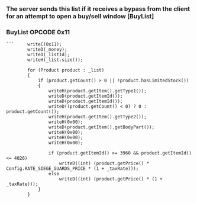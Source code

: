 ### The server sends this list if it receives a bypass from the client for an attempt to open a buy/sell window [BuyList]

### BuyList OPCODE 0x11

```
```		writeC(0x11);
		writeD(_money);
		writeD(_listId);
		writeH(_list.size());
		
		for (Product product : _list)
		{
			if (product.getCount() > 0 || !product.hasLimitedStock())
			{
				writeH(product.getItem().getType1());
				writeD(product.getItemId());
				writeD(product.getItemId());
				writeD((product.getCount() < 0) ? 0 : product.getCount());
				writeH(product.getItem().getType2());
				writeH(0x00);
				writeD(product.getItem().getBodyPart());
				writeH(0x00);
				writeH(0x00);
				writeH(0x00);
				
				if (product.getItemId() >= 3960 && product.getItemId() <= 4026)
					writeD((int) (product.getPrice() * Config.RATE_SIEGE_GUARDS_PRICE * (1 + _taxRate)));
				else
					writeD((int) (product.getPrice() * (1 + _taxRate)));
			}
		}

```
```


